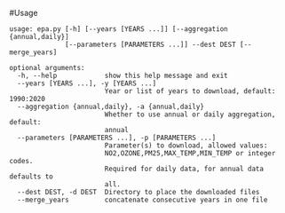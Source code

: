 #Usage

    usage: epa.py [-h] [--years [YEARS ...]] [--aggregation {annual,daily}]
                  [--parameters [PARAMETERS ...]] --dest DEST [--merge_years]
    
    optional arguments:
      -h, --help            show this help message and exit
      --years [YEARS ...], -y [YEARS ...]
                            Year or list of years to download, default: 1990:2020
      --aggregation {annual,daily}, -a {annual,daily}
                            Whether to use annual or daily aggregation, default:
                            annual
      --parameters [PARAMETERS ...], -p [PARAMETERS ...]
                            Parameter(s) to download, allowed values:
                            NO2,OZONE,PM25,MAX_TEMP,MIN_TEMP or integer codes.
                            Required for daily data, for annual data defaults to
                            all.
      --dest DEST, -d DEST  Directory to place the downloaded files
      --merge_years         concatenate consecutive years in one file
